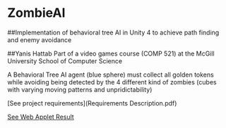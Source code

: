 # ZombieAI


##Implementation of behavioral tree AI in Unity 4 to achieve path finding and enemy avoidance

##Yanis Hattab
Part of a video games course (COMP 521) at the McGill University School of Computer Science

A Behavioral Tree AI agent (blue sphere) must collect all golden tokens while avoiding being 
detected by the 4 different kind of zombies (cubes with varying moving patterns and unpridictability)

[See project requirements](Requirements Description.pdf)

[See Web Applet Result](ZombieAI-WebTest/zombieTest.html)
